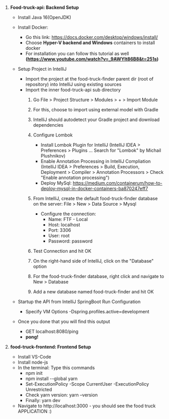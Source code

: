 1. **Food-truck-api: Backend Setup**

	- Install Java 16(OpenJDK)
	- Install Docker:
		- Go this link: https://docs.docker.com/desktop/windows/install/
		- Choose **Hyper-V backend and Windows** containers to install docker
		- For installation you can follow this tutorial as well 
			**(https://www.youtube.com/watch?v=_9AWYlt86B8&t=251s)**

	- Setup Project in IntelliJ		
		- Import the project at the food-truck-finder parent dir (root of repository) into IntelliJ using existing sources
		- Import the inner food-truck-api sub directory 
			1. Go File > Project Structure > Modules > + > Import Module
			2. For this, choose to import using external model with Gradle
			3. IntelliJ should autodetect your Gradle project and download dependencies
			4. Configure Lombok
				- Install Lombok Plugin for IntelliJ (IntelliJ IDEA > Preferences > Plugins ... Search for "Lombok" 				by Michail Plushnikov)
				- Enable Annotation Processing in IntelliJ Compliation (IntelliJ IDEA > Preferences > Build, 						Execution, Deployment > Compiler > Annotation Processors > Check "Enable annotation processing")
				- Deploy MySql: https://medium.com/containerum/how-to-deploy-mysql-in-docker-containers-ba870247eff7
			5. From IntelliJ, create the default food-truck-finder database on the server: File > New > Data Source > 				Mysql
					
				- Configure the connection: 
					- Name: FTF - Local
					- Host: localhost
					- Port: 3306
					- User: root
					- Password: password
			6. Test Connection and hit OK
			7. On the right-hand side of IntelliJ, click on the "Database" option
			8. For the food-truck-finder database, right click and navigate to New > Database
			9. Add a new database named food-truck-finder and hit OK

	- Startup the API from IntelliJ SpringBoot Run Configuration
		- Specify VM Options
			-Dspring.profiles.active=development
	- Once you done that you will find this output
		- GET localhost:8080/ping
		- **pong!**

2. **food-truck-frontend: Frontend Setup**
	- Install VS-Code
	- Install node-js
	- In the terminal: Type this commands  
		- npm init
		- npm install --global yarn
		- Set-ExecutionPolicy -Scope CurrentUser -ExecutionPolicy Unrestricted
		- Check yarn version: yarn –version
		- Finally: yarn dev
	- Navigate to http://localhost:3000 - you should see the food truck APPLICATION :)

